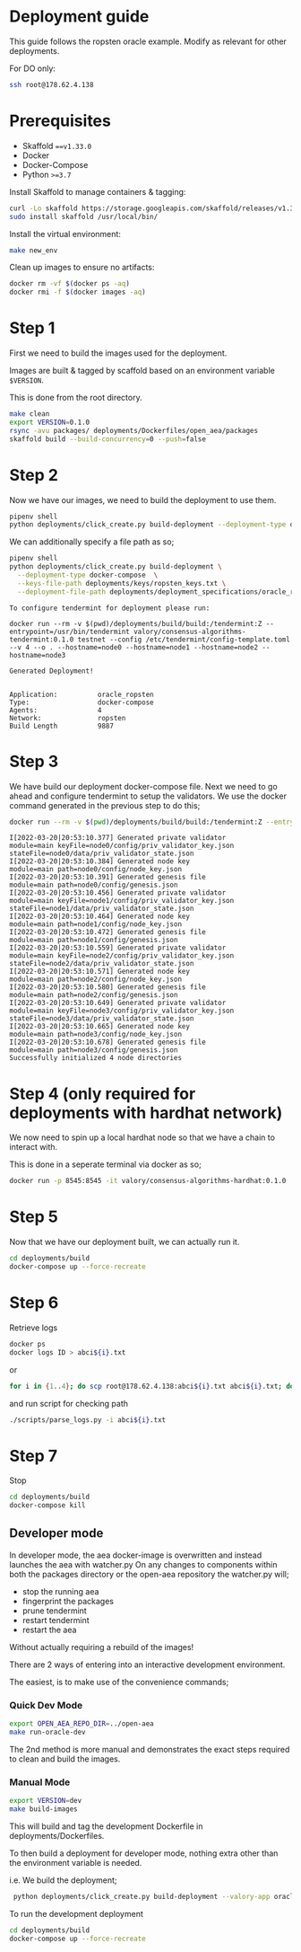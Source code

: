 # Deployment guide

This guide follows the ropsten oracle example. Modify as relevant for other deployments.

For DO only:

```bash
ssh root@178.62.4.138
```


# Prerequisites

- Skaffold `==v1.33.0`
- Docker
- Docker-Compose
- Python `>=3.7`

Install Skaffold to manage containers & tagging:

```bash
curl -Lo skaffold https://storage.googleapis.com/skaffold/releases/v1.33.0/skaffold-linux-amd64 && \
sudo install skaffold /usr/local/bin/
```

Install the virtual environment:

```bash
make new_env
```

Clean up images to ensure no artifacts:

```bash
docker rm -vf $(docker ps -aq)
docker rmi -f $(docker images -aq)
```

# Step 1

First we need to build the images used for the deployment.

Images are built & tagged by scaffold based on an environment variable `$VERSION`.

This is done from the root directory.

```bash
make clean
export VERSION=0.1.0
rsync -avu packages/ deployments/Dockerfiles/open_aea/packages
skaffold build --build-concurrency=0 --push=false
```

# Step 2

Now we have our images, we need to build the deployment to use them.


```bash
pipenv shell
python deployments/click_create.py build-deployment --deployment-type docker-compose  --valory-app oracle_ropsten --keys-file-path deployments/keys/ropsten_keys.txt
```
We can additionally specify a file path as so;

```bash
pipenv shell
python deployments/click_create.py build-deployment \
  --deployment-type docker-compose  \
  --keys-file-path deployments/keys/ropsten_keys.txt \
  --deployment-file-path deployments/deployment_specifications/oracle_ropsten.yaml 
```


```output
To configure tendermint for deployment please run: 

docker run --rm -v $(pwd)/deployments/build/build:/tendermint:Z --entrypoint=/usr/bin/tendermint valory/consensus-algorithms-tendermint:0.1.0 testnet --config /etc/tendermint/config-template.toml --v 4 --o . --hostname=node0 --hostname=node1 --hostname=node2 --hostname=node3

Generated Deployment!


Application:          oracle_ropsten
Type:                 docker-compose
Agents:               4
Network:              ropsten
Build Length          9887
```

# Step 3

We have build our deployment docker-compose file.
Next we need to go ahead and configure tendermint to setup the validators.
We use the docker command generated in the previous step to do this; 

```bash
docker run --rm -v $(pwd)/deployments/build/build:/tendermint:Z --entrypoint=/usr/bin/tendermint valory/consensus-algorithms-tendermint:0.1.0 testnet --config /etc/tendermint/config-template.toml --v 4 --o . --hostname=node0 --hostname=node1 --hostname=node2 --hostname=node3
```

```output
I[2022-03-20|20:53:10.377] Generated private validator                  module=main keyFile=node0/config/priv_validator_key.json stateFile=node0/data/priv_validator_state.json
I[2022-03-20|20:53:10.384] Generated node key                           module=main path=node0/config/node_key.json
I[2022-03-20|20:53:10.391] Generated genesis file                       module=main path=node0/config/genesis.json
I[2022-03-20|20:53:10.456] Generated private validator                  module=main keyFile=node1/config/priv_validator_key.json stateFile=node1/data/priv_validator_state.json
I[2022-03-20|20:53:10.464] Generated node key                           module=main path=node1/config/node_key.json
I[2022-03-20|20:53:10.472] Generated genesis file                       module=main path=node1/config/genesis.json
I[2022-03-20|20:53:10.559] Generated private validator                  module=main keyFile=node2/config/priv_validator_key.json stateFile=node2/data/priv_validator_state.json
I[2022-03-20|20:53:10.571] Generated node key                           module=main path=node2/config/node_key.json
I[2022-03-20|20:53:10.580] Generated genesis file                       module=main path=node2/config/genesis.json
I[2022-03-20|20:53:10.649] Generated private validator                  module=main keyFile=node3/config/priv_validator_key.json stateFile=node3/data/priv_validator_state.json
I[2022-03-20|20:53:10.665] Generated node key                           module=main path=node3/config/node_key.json
I[2022-03-20|20:53:10.678] Generated genesis file                       module=main path=node3/config/genesis.json
Successfully initialized 4 node directories
```
# Step 4 (only required for deployments with hardhat network)

We now need to spin up a local hardhat node so that we have a chain to interact with.

This is done in a seperate terminal via docker as so;
```bash
docker run -p 8545:8545 -it valory/consensus-algorithms-hardhat:0.1.0
```


# Step 5

Now that we have our deployment built, we can actually run it.

```bash
cd deployments/build
docker-compose up --force-recreate
```

# Step 6

Retrieve logs

```bash
docker ps
docker logs ID > abci${i}.txt
```

or

```bash
for i in {1..4}; do scp root@178.62.4.138:abci${i}.txt abci${i}.txt; done
```

and run script for checking path

```bash
./scripts/parse_logs.py -i abci${i}.txt
```

# Step 7

Stop

```bash
cd deployments/build
docker-compose kill
```

## Developer mode

In developer mode, the aea docker-image is overwritten and instead launches the aea with watcher.py
On any changes to components within both the packages directory or the open-aea repository the watcher.py will;

- stop the running aea
- fingerprint the packages
- prune tendermint 
- restart tendermint
- restart the aea

Without actually requiring a rebuild of the images!

There are 2 ways of entering into an interactive development environment.

The easiest, is to make use of the convenience commands;

### Quick Dev Mode
```bash
export OPEN_AEA_REPO_DIR=../open-aea
make run-oracle-dev 
```

The 2nd method is more manual and demonstrates the exact steps required to clean and build the images.

### Manual Mode

```bash
export VERSION=dev
make build-images
```
This will build and tag the development Dockerfile in deployments/Dockerfiles.


To then build a deployment for developer mode, nothing extra other than the environment variable is needed.

i.e. We build the deployment;
```bash
 python deployments/click_create.py build-deployment --valory-app oracle_hardhat --deployment-type docker-compose --configure-tendermint
```
To run the development deployment
```bash
cd deployments/build
docker-compose up --force-recreate
```


